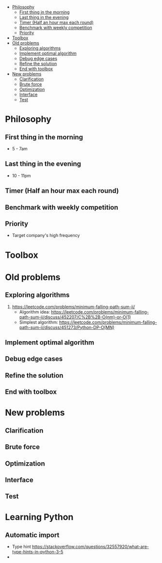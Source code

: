 <!-- MarkdownTOC -->

- [Philosophy](#philosophy)
	- [First thing in the morning](#first-thing-in-the-morning)
	- [Last thing in the evening](#last-thing-in-the-evening)
	- [Timer \(Half an hour max each round\)](#timer-half-an-hour-max-each-round)
	- [Benchmark with weekly competition](#benchmark-with-weekly-competition)
	- [Priority](#priority)
- [Toolbox](#toolbox)
- [Old problems](#old-problems)
	- [Exploring algorithms](#exploring-algorithms)
	- [Implement optimal algorithm](#implement-optimal-algorithm)
	- [Debug edge cases](#debug-edge-cases)
	- [Refine the solution](#refine-the-solution)
	- [End with toolbox](#end-with-toolbox)
- [New problems](#new-problems)
	- [Clarification](#clarification)
	- [Brute force](#brute-force)
	- [Optimization](#optimization)
	- [Interface](#interface)
	- [Test](#test)

<!-- /MarkdownTOC -->

# Philosophy
## First thing in the morning
* 5 - 7am

## Last thing in the evening
* 10 - 11pm

## Timer (Half an hour max each round)

## Benchmark with weekly competition

## Priority
* Target company's high frequency

# Toolbox


# Old problems
## Exploring algorithms
1. https://leetcode.com/problems/minimum-falling-path-sum-ii/
	- Algorithm idea: https://leetcode.com/problems/minimum-falling-path-sum-ii/discuss/452207/C%2B%2B-O(nm)-or-O(1)
	- Simplest algorithm: https://leetcode.com/problems/minimum-falling-path-sum-ii/discuss/451273/Python-DP-O(MN)

## Implement optimal algorithm
## Debug edge cases
## Refine the solution
## End with toolbox

# New problems
## Clarification
## Brute force
## Optimization
## Interface
## Test

# Learning Python
## Automatic import
* Type hint https://stackoverflow.com/questions/32557920/what-are-type-hints-in-python-3-5
* 